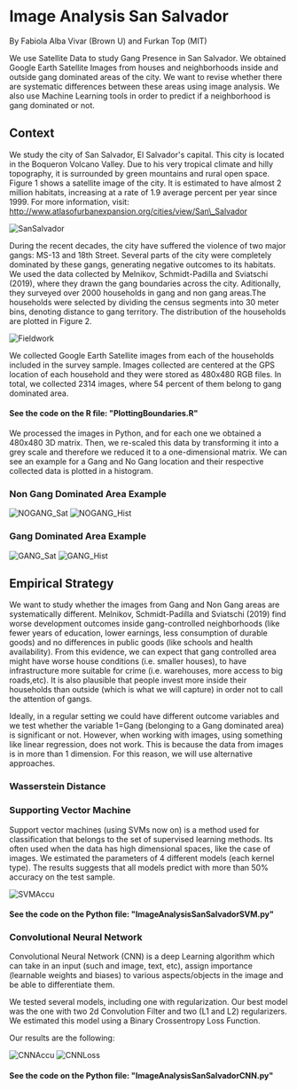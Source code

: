# Image Analysis San Salvador
By Fabiola Alba Vivar (Brown U) and Furkan Top (MIT)

We use Satellite Data to study Gang Presence in San Salvador. We obtained Google Earth Satellite Images from houses and neighborhoods inside and outside gang dominated areas of the city. We want to revise whether there are systematic differences between these areas using image analysis. We also use Machine Learning tools in order to predict if a neighborhood is gang dominated or not. 
 
## Context 
 
We study the city of San Salvador, El Salvador's capital. This city is located in the Boqueron Volcano Valley. Due to his very tropical climate and hilly topography, it is surrounded by green mountains and rural open space. Figure 1 shows a satellite image of the city. It is estimated to have almost 2 million habitats, increasing at a rate of 1.9 average percent per year since 1999. For more information, visit: http://www.atlasofurbanexpansion.org/cities/view/San\_Salvador

![SanSalvador](SanSalvadorSatViewTest.png)

During the recent decades, the city have suffered the violence of two major gangs: MS-13 and 18th Street. Several parts of the city were completely dominated by these gangs, generating negative outcomes to its habitats. We used the data collected by Melnikov, Schmidt-Padilla and Sviatschi (2019), where they drawn the gang boundaries across the city. Aditionally, they surveyed over 2000 households in gang and non gang areas.The households were selected by dividing the census segments into 30 meter bins, denoting distance to gang territory. The distribution of the households are plotted in Figure 2.

![Fieldwork](Fieldwork_SanSalvador.jpg)

We collected Google Earth Satellite images from each of the households included in the survey sample. Images collected are centered at the GPS location of each household and they were stored as 480x480 RGB files. In total, we collected 2314 images, where 54 percent of them belong to gang dominated area.

#### See the code on the R file: "PlottingBoundaries.R"

We processed the images in Python, and for each one we obtained a 480x480 3D matrix. Then, we re-scaled this data by transforming it into a grey scale and therefore we reduced it to a one-dimensional matrix. We can see  an example for a Gang and No Gang location and their respective collected data is plotted in a histogram.  

### Non Gang Dominated Area Example
![NOGANG_Sat](NOGANG_Sat.png) ![NOGANG_Hist](NOGANG_Hist.png)

### Gang Dominated Area Example
![GANG_Sat](GANG_Sat.png) ![GANG_Hist](GANG_Hist.png)

## Empirical Strategy

We want to study whether the images from Gang and Non Gang areas are systematically different. Melnikov, Schmidt-Padilla and Sviatschi (2019) find worse development outcomes inside gang-controlled neighborhoods (like fewer years of education, lower earnings, less
consumption of durable goods) and no differences in public goods (like schools and health availability). From this evidence, we can expect that gang controlled area might have worse house conditions (i.e. smaller houses), to have infrastructure more suitable for crime (i.e. warehouses, more access to big roads,etc). It is also plausible that people invest more inside their households than outside (which is what we will capture) in order not to call the attention of  gangs.

Ideally, in a regular setting we could have different outcome variables and we test whether the variable 1=Gang (belonging to a Gang dominated area) is significant or not. However, when working with images, using something like linear regression, does not work. This is because the data from images is in more than 1 dimension. For this reason, we will use  alternative approaches.

### Wasserstein Distance


### Supporting Vector Machine

Support vector machines (using SVMs now on) is a method used for classification that belongs to the set of supervised learning methods. 
Its often used when the data has high dimensional spaces, like the case of images.
We estimated the parameters of 4 different models (each kernel type). The results suggests that all models predict with more than 50% accuracy on the test sample. 

 ![SVMAccu](SVMTestAccu.png)

#### See the code on the Python file: "ImageAnalysisSanSalvadorSVM.py"

### Convolutional Neural Network

Convolutional Neural Network (CNN) is a deep Learning algorithm which can take in an input (such and image, text, etc), assign importance (learnable weights and biases) to various aspects/objects in the image and be able to differentiate them. 

We tested several models, including one with regularization. Our best model was the one with two 2d Convolution Filter and two (L1 and L2) regularizers. We estimated this model using a Binary Crossentropy Loss Function.

Our results are the following:

 ![CNNAccu](Model_accu.png)
 ![CNNLoss](Model_loss.png)

#### See the code on the Python file: "ImageAnalysisSanSalvadorCNN.py"



